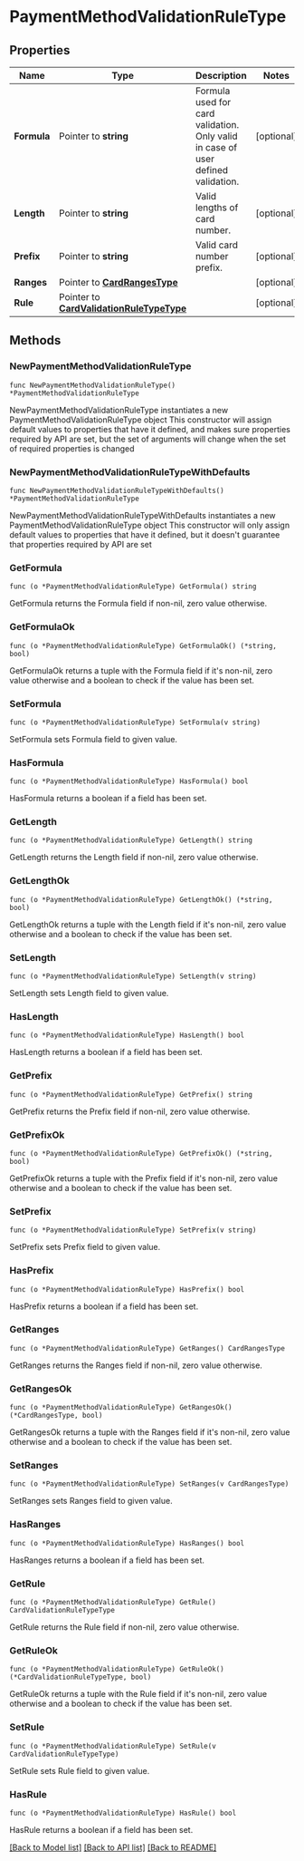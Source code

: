 # PaymentMethodValidationRuleType

## Properties

Name | Type | Description | Notes
------------ | ------------- | ------------- | -------------
**Formula** | Pointer to **string** | Formula used for card validation. Only valid in case of user defined validation. | [optional] 
**Length** | Pointer to **string** | Valid lengths of card number. | [optional] 
**Prefix** | Pointer to **string** | Valid card number prefix. | [optional] 
**Ranges** | Pointer to [**CardRangesType**](CardRangesType.md) |  | [optional] 
**Rule** | Pointer to [**CardValidationRuleTypeType**](CardValidationRuleTypeType.md) |  | [optional] 

## Methods

### NewPaymentMethodValidationRuleType

`func NewPaymentMethodValidationRuleType() *PaymentMethodValidationRuleType`

NewPaymentMethodValidationRuleType instantiates a new PaymentMethodValidationRuleType object
This constructor will assign default values to properties that have it defined,
and makes sure properties required by API are set, but the set of arguments
will change when the set of required properties is changed

### NewPaymentMethodValidationRuleTypeWithDefaults

`func NewPaymentMethodValidationRuleTypeWithDefaults() *PaymentMethodValidationRuleType`

NewPaymentMethodValidationRuleTypeWithDefaults instantiates a new PaymentMethodValidationRuleType object
This constructor will only assign default values to properties that have it defined,
but it doesn't guarantee that properties required by API are set

### GetFormula

`func (o *PaymentMethodValidationRuleType) GetFormula() string`

GetFormula returns the Formula field if non-nil, zero value otherwise.

### GetFormulaOk

`func (o *PaymentMethodValidationRuleType) GetFormulaOk() (*string, bool)`

GetFormulaOk returns a tuple with the Formula field if it's non-nil, zero value otherwise
and a boolean to check if the value has been set.

### SetFormula

`func (o *PaymentMethodValidationRuleType) SetFormula(v string)`

SetFormula sets Formula field to given value.

### HasFormula

`func (o *PaymentMethodValidationRuleType) HasFormula() bool`

HasFormula returns a boolean if a field has been set.

### GetLength

`func (o *PaymentMethodValidationRuleType) GetLength() string`

GetLength returns the Length field if non-nil, zero value otherwise.

### GetLengthOk

`func (o *PaymentMethodValidationRuleType) GetLengthOk() (*string, bool)`

GetLengthOk returns a tuple with the Length field if it's non-nil, zero value otherwise
and a boolean to check if the value has been set.

### SetLength

`func (o *PaymentMethodValidationRuleType) SetLength(v string)`

SetLength sets Length field to given value.

### HasLength

`func (o *PaymentMethodValidationRuleType) HasLength() bool`

HasLength returns a boolean if a field has been set.

### GetPrefix

`func (o *PaymentMethodValidationRuleType) GetPrefix() string`

GetPrefix returns the Prefix field if non-nil, zero value otherwise.

### GetPrefixOk

`func (o *PaymentMethodValidationRuleType) GetPrefixOk() (*string, bool)`

GetPrefixOk returns a tuple with the Prefix field if it's non-nil, zero value otherwise
and a boolean to check if the value has been set.

### SetPrefix

`func (o *PaymentMethodValidationRuleType) SetPrefix(v string)`

SetPrefix sets Prefix field to given value.

### HasPrefix

`func (o *PaymentMethodValidationRuleType) HasPrefix() bool`

HasPrefix returns a boolean if a field has been set.

### GetRanges

`func (o *PaymentMethodValidationRuleType) GetRanges() CardRangesType`

GetRanges returns the Ranges field if non-nil, zero value otherwise.

### GetRangesOk

`func (o *PaymentMethodValidationRuleType) GetRangesOk() (*CardRangesType, bool)`

GetRangesOk returns a tuple with the Ranges field if it's non-nil, zero value otherwise
and a boolean to check if the value has been set.

### SetRanges

`func (o *PaymentMethodValidationRuleType) SetRanges(v CardRangesType)`

SetRanges sets Ranges field to given value.

### HasRanges

`func (o *PaymentMethodValidationRuleType) HasRanges() bool`

HasRanges returns a boolean if a field has been set.

### GetRule

`func (o *PaymentMethodValidationRuleType) GetRule() CardValidationRuleTypeType`

GetRule returns the Rule field if non-nil, zero value otherwise.

### GetRuleOk

`func (o *PaymentMethodValidationRuleType) GetRuleOk() (*CardValidationRuleTypeType, bool)`

GetRuleOk returns a tuple with the Rule field if it's non-nil, zero value otherwise
and a boolean to check if the value has been set.

### SetRule

`func (o *PaymentMethodValidationRuleType) SetRule(v CardValidationRuleTypeType)`

SetRule sets Rule field to given value.

### HasRule

`func (o *PaymentMethodValidationRuleType) HasRule() bool`

HasRule returns a boolean if a field has been set.


[[Back to Model list]](../README.md#documentation-for-models) [[Back to API list]](../README.md#documentation-for-api-endpoints) [[Back to README]](../README.md)



